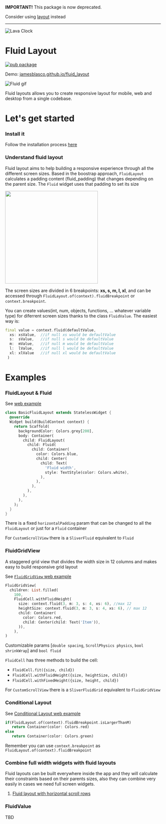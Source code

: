 **IMPORTANT!** This package is now deprecated. 

Consider using [layout](https://github.com/jamesblasco/layout/) instead


---
![Lava Clock](https://github.com/jamesblasco/fluid_layout/blob/master/fluid_layout_logo.png?raw=true)

# Fluid Layout
[![pub package](https://img.shields.io/pub/v/fluid_layout.svg)](https://pub.dev/packages/fluid_layout)  

Demo: [jamesblasco.github.io/fluid_layout](http://jamesblasco.github.io/fluid_layout)

![Fluid gif][]

Fluid layouts allows you to create responsive layout for
mobile, web and desktop from a single codebase.

# Let's get started

### Install it

Follow the installation process [here](https://pub.dev/packages/fluid_layout#-installing-tab-)

### Understand fluid layout

Fluid layout aims to help building a responsive experience through all the different screen sizes.
Based in the boostrap approach, `FluidLayout` calculates a padding content (fluid_padding) that changes depending on the parent size. The `Fluid` widget uses that padding to set its size

<img height="300" alt="" src="https://github.com/jamesblasco/fluid_layout/blob/master/fluid.png?raw=true"> 

The screen sizes are divided in 6 breakpoints: **xs, s, m, l, xl**, and can be accessed through `FluidLayout.of(context).fluidBreakpoint` or `context.breakpoint`. 

You can create values(int, num, objects, functions, ... whatever variable type) for diferrent screen sizes thanks to the class `FluidValue`. The easiest way is:
```dart
final value = context.fluid(defaultValue, 
  xs: xsValue,  //if null xs would be defaultValue
  s:  sValue,   //if null s would be defaultValue
  m:  mValue,   //if null m would be defaultValue
  l:  lValue,   //if null l would be defaultValue
  xl: xlValue   //if null xl would be defaultValue
 ) 
```

# Examples 

### FluidLayout & Fluid

See [web example](https://jamesblasco.github.io/fluid_layout/#/basiclayout)

```dart
class BasicFluidLayout extends StatelessWidget {
  @override
  Widget build(BuildContext context) {
    return Scaffold(
      backgroundColor: Colors.grey[200],
      body: Container(
        child: FluidLayout(
          child: Fluid(
            child: Container(
              color: Colors.blue,
              child: Center(
                child: Text(
                  'Fluid width',
                  style: TextStyle(color: Colors.white),
                ),
              ),
            ),
          ),
        ),
      ),
    );
  }
}
```
There is a fixed `horizontalPadding` param that can be changed to all the `FluidLayout` or just for a `Fluid` container

For `CustomScrollView` there is a `SliverFluid` equivalent to `Fluid`

[Fluid gif]: https://github.com/jamesblasco/fluid_layout/blob/master/fluid.gif?raw=true
[Fluid png]: https://github.com/jamesblasco/fluid_layout/blob/master/fluid.png?raw=true


### FluidGridView

A staggered grid view that divides the width size in 12 columns and makes easy to build responsive grid layout

See [`FluidGridView` web example](https://jamesblasco.github.io/fluid_layout/#/columnlayout)

```dart
FluidGridView(
  children: List.filled(
    100,
    FluidCell.withFluidHeight(
      size: context.fluid(3, m: 3, s: 4, xs: 6), //max 12
      heightSize: context.fluid(3, m: 3, s: 4, xs: 6), // max 12
      child: Container(
        color: Colors.red,
        child: Center(child: Text('Item')),
      )),
    ),
)
```

Customizable params [`double spacing`, `ScrollPhysics physics`, `bool shrinkWrap`] and `bool fluid`

`FluidCell` has three methods to build the cell: 
  - `FluidCell.fit({size, child})` 
  - `FluidCell.withFluidHeight({size, heightSize, child})` 
  - `FluidCell.withFixedHeight({size, height, child})` 
  
For `CustomScrollView` there is a `SliverFluidGrid` equivalent to `FluidGridView`

### Conditional Layout
See [Conditional Layout web example](https://jamesblasco.github.io/fluid_layout/#/conditionallayout) 

```dart
if(FluidLayout.of(context).fluidBreakpoint.isLargerThanM)
   return Container(color: Colors.red)
else
   return Container(color: Colors.green)              
```
Remember you can use `context.breakpoint` as `FluidLayout.of(context).fluidBreakpoint`

### Combine full width widgets with fluid layouts
Fluid layouts can be built everywhere inside the app and they will calculate their constraints based on their parents sizes, also they can combine very easily in cases we need full screen widgets. 

1. [Fluid layout with horizontal scroll rows](https://jamesblasco.github.io/fluid_layout/#/layout_with_horizontal_scrolling) 



### FluidValue

TBD

